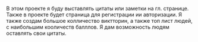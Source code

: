 В этом проекте я буду выставлять цитаты или заметки на гл. странице. Также в проекте будет страница для регистрации ии авторизации. Я также создам большое колличество  виктторин, а также топ  лист людей, с наибольшим кооличеств балллов. Я дам возможность людям оставлять свои цитаты.